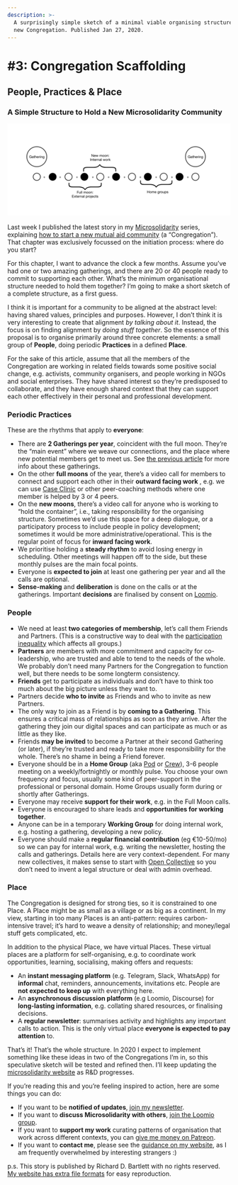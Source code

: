 ```yaml
---
description: >-
  A surprisingly simple sketch of a minimal viable organising structure for a
  new Congregation. Published Jan 27, 2020.
---
```


# \#3: Congregation Scaffolding

## People, Practices & Place

### A Simple Structure to Hold a New Microsolidarity Community

![Scaffolding for a new congregation](../.gitbook/assets/congregation-scaffolding.png)

Last week I published the latest story in my [Microsolidarity](http://microsolidarity.cc) series, explaining [how to start a new mutual aid community](https://medium.com/enspiral-tales/how-to-weave-social-fabric-9385a841559f) \(a “Congregation”\). That chapter was exclusively focussed on the initiation process: where do you start?

For this chapter, I want to advance the clock a few months. Assume you’ve had one or two amazing gatherings, and there are 20 or 40 people ready to commit to supporting each other. What’s the minimum organisational structure needed to hold them together? I’m going to make a short sketch of a complete structure, as a first guess.

I think it is important for a community to be aligned at the abstract level: having shared values, principles and purposes. However, I don’t think it is very interesting to create that alignment _by talking about it_. Instead, the focus is on finding alignment by _doing stuff together_. So the essence of this proposal is to organise primarily around three concrete elements: a small group of **People**, doing periodic **Practices** in a defined **Place**.

For the sake of this article, assume that all the members of the Congregation are working in related fields towards some positive social change, e.g. activists, community organisers, and people working in NGOs and social enterprises. They have shared interest so they’re predisposed to collaborate, and they have enough shared context that they can support each other effectively in their personal and professional development.

### Periodic Practices

These are the rhythms that apply to **everyone**:

* There are **2 Gatherings per year**, coincident with the full moon. They’re the “main event” where we weave our connections, and the place where new potential members get to meet us. See [the previous article](https://medium.com/enspiral-tales/how-to-weave-social-fabric-9385a841559f) for more info about these gatherings.
* On the other **full moons** of the year, there’s a video call for members to connect and support each other in their **outward facing work** , e.g. we can use [Case Clinic](https://www.presencing.org/resource/tools/case-clinic-desc) or other peer-coaching methods where one member is helped by 3 or 4 peers.
* On the **new moons**, there’s a video call for anyone who is working to “hold the container”, i.e., taking responsibility for the organising structure. Sometimes we’d use this space for a deep dialogue, or a participatory process to include people in policy development; sometimes it would be more administrative/operational. This is the regular point of focus for **inward facing work**.
* We prioritise holding a **steady rhythm** to avoid losing energy in scheduling. Other meetings will happen off to the side, but these monthly pulses are the main focal points.
* Everyone is **expected to join** at least one gathering per year and all the calls are optional.
* **Sense-making** and **deliberation** is done on the calls or at the gatherings. Important **decisions** are finalised by consent on [Loomio](http://loomio.org).

### People

* We need at least **two categories of membership**, let’s call them Friends and Partners. \(This is a constructive way to deal with the [participation inequality](https://www.nngroup.com/articles/participation-inequality/) which affects all groups.\)
* **Partners** are members with more commitment and capacity for co-leadership, who are trusted and able to tend to the needs of the whole. We probably don’t need many Partners for the Congregation to function well, but there needs to be some longterm consistency.
* **Friends** get to participate as individuals and don’t have to think too much about the big picture unless they want to.
* Partners decide **who to invite** as Friends and who to invite as new Partners.
* The only way to join as a Friend is by **coming to a Gathering**. This ensures a critical mass of relationships as soon as they arrive. After the gathering they join our digital spaces and can participate as much or as little as they like.
* Friends **may be invited** to become a Partner at their second Gathering \(or later\), if they’re trusted and ready to take more responsibility for the whole. There’s no shame in being a Friend forever.
* Everyone should be in a **Home Group** \(aka [Pod](http://handbook.enspiral.com/guides/pods.html) or [Crew](https://www.microsolidarity.cc/crewing)\), 3-6 people meeting on a weekly/fortnightly or monthly pulse. You choose your own frequency and focus, usually some kind of peer-support in the professional or personal domain. Home Groups usually form during or shortly after Gatherings.
* Everyone may receive **support for their work**, e.g. in the Full Moon calls.
* Everyone is encouraged to share leads and **opportunities for working together**.
* Anyone can be in a temporary **Working Group** for doing internal work, e.g. hosting a gathering, developing a new policy.
* Everyone should make a **regular financial contribution** \(eg €10-50/mo\) so we can pay for internal work, e.g. writing the newsletter, hosting the calls and gatherings. Details here are very context-dependent. For many new collectives, it makes sense to start with [Open Collective](https://opencollective.com/) so you don’t need to invent a legal structure or deal with admin overhead.

### Place

The Congregation is designed for strong ties, so it is constrained to one Place. A Place might be as small as a village or as big as a continent. In my view, starting in too many Places is an anti-pattern: requires carbon-intensive travel; it’s hard to weave a density of relationship; and money/legal stuff gets complicated, etc.

In addition to the physical Place, we have virtual Places. These virtual places are a platform for self-organising, e.g. to coordinate work opportunities, learning, socialising, making offers and requests:

* An **instant messaging platform** \(e.g. Telegram, Slack, WhatsApp\) for **informal** chat, reminders, announcements, invitations etc. People are **not expected to keep up** with everything here.
* An **asynchronous discussion platform** \(e.g Loomio, Discourse\) for **long-lasting information**, e.g. collating shared resources, or finalising decisions.
* A **regular newsletter**: summarises activity and highlights any important calls to action. This is the only virtual place **everyone is expected to pay attention** to.

That’s it! That’s the whole structure. In 2020 I expect to implement something like these ideas in two of the Congregations I’m in, so this speculative sketch will be tested and refined then. I’ll keep updating the [microsolidarity website](http://microsolidarity.cc) as R&D progresses.

If you’re reading this and you’re feeling inspired to action, here are some things you can do:

* If you want to be **notified of updates**, [join my newsletter](https://richdecibels.substack.com/).
* If you want to **discuss Microsolidarity with others**, [join the Loomio group](https://www.loomio.org/d/xtAj8C6R/people-practices-place).
* If you want to **support my work** curating patterns of organisation that work across different contexts, you can [give me money on Patreon](https://www.patreon.com/richdecibels).
* If you want to **contact me**, please see the [guidance on my website](http://richdecibels.com/#contact), as I am frequently overwhelmed by interesting strangers :\)

p.s. This story is published by Richard D. Bartlett with no rights reserved. [My website has extra file formats](http://richdecibels.com/stories/people-practices-place) for easy reproduction.

